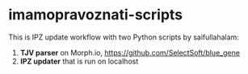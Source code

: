 # imamopravoznati-scripts
This is IPZ update workflow with two Python scripts by saifullahalam:
1. **TJV parser** on Morph.io, https://github.com/SelectSoft/blue_gene
2. **IPZ updater** that is run on localhost
